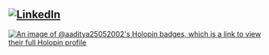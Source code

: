 [![LinkedIn](https://img.shields.io/badge/LinkedIn-%230077B5.svg?logo=linkedin&logoColor=white)](https://linkedin.com/in/aditya-tiwari-53b434207)
---
[![An image of @aaditya25052002's Holopin badges, which is a link to view their full Holopin profile](https://holopin.me/aaditya25052002)](https://holopin.io/@aaditya25052002)

